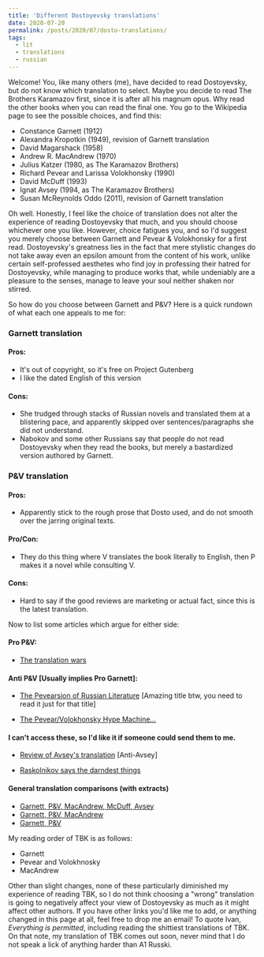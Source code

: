 ```yaml
---
title: 'Different Dostoyevsky translations'
date: 2020-07-20
permalink: /posts/2020/07/dosto-translations/
tags:
  - lit
  - translations
  - russian
---
```


Welcome! You, like many others (me), have decided to read Dostoyevsky, but do not know which translation to select. Maybe you decide to read The Brothers Karamazov first, since it is after all his magnum opus. Why read the other books when you can read the final one. You go to the Wikipedia page to see the possible choices, and find this:

*  Constance Garnett (1912)
*  Alexandra Kropotkin (1949), revision of Garnett translation
*  David Magarshack (1958)
*  Andrew R. MacAndrew (1970)
*  Julius Katzer (1980, as The Karamazov Brothers)
*  Richard Pevear and Larissa Volokhonsky (1990)
*  David McDuff (1993)
*  Ignat Avsey (1994, as The Karamazov Brothers)
*  Susan McReynolds Oddo (2011), revision of Garnett translation

Oh well. Honestly, I feel like the choice of translation does not alter the experience of reading Dostoyevsky that much, and you should choose whichever one you like. However, choice fatigues you, and so I'd suggest you merely choose between Garnett and Pevear & Volokhonsky for a first read. Dostoyevsky's greatness lies in the fact that mere stylistic changes do not take away even an epsilon amount from the content of his work, unlike certain self-professed aesthetes who find joy in professing their hatred for Dostoyevsky, while managing to produce works that, while undeniably are a pleasure to the senses, manage to leave your soul neither shaken nor stirred.

So how do you choose between Garnett and P&V? Here is a quick rundown of what each one appeals to me for:

### Garnett translation

#### Pros:
- It's out of copyright, so it's free on Project Gutenberg
- I like the dated English of this version

#### Cons:
- She trudged through stacks of Russian novels and translated them at a blistering pace, and apparently skipped over sentences/paragraphs she did not understand.
- Nabokov and some other Russians say that people do not read Dostoyevsky when they read the books, but merely a bastardized version authored by Garnett.

### P&V translation

#### Pros:
- Apparently stick to the rough prose that Dosto used, and do not smooth over the jarring original texts.

#### Pro/Con:
- They do this thing where V translates the book literally to English, then P makes it a novel while consulting V.

#### Cons:
- Hard to say if the good reviews are marketing or actual fact, since this is the latest translation.

Now to list some articles which argue for either side:

#### Pro P&V:
* [The translation wars](https://www.newyorker.com/magazine/2005/11/07/the-translation-wars)

#### Anti P&V [Usually implies Pro Garnett]:
* [The Pevearsion of Russian Literature](https://www.commentarymagazine.com/articles/gary-morson/the-pevearsion-of-russian-literature) [Amazing title btw, you need to read it just for that title]

* [The Pevear/Volokhonsky Hype Machine...](https://www.firstthings.com/blogs/firstthoughts/2013/01/the-pevearvolokhonsky-hype-machine-and-how-it-could-have-been-stopped-or-at-least-slowed-down)

#### I can't access these, so I'd like it if someone could send them to me.
* [Review of Avsey's translation](https://journals.sagepub.com/doi/abs/10.1177/004724419502500322) [Anti-Avsey]

* [Raskolnikov says the darndest things](https://www.nytimes.com/1992/04/26/books/raskolnikov-says-the-darndest-things.html)

#### General translation comparisons (with extracts)

* [Garnett, P&V, MacAndrew, McDuff, Avsey](http://www.patrikbergman.com/2017/07/23/choosing-best-karamazov-translation)
* [Garnett, P&V, MacAndrew](https://www.dartmouth.edu/~karamazo/translations.html)
* [Garnett, P&V](https://theopenmic.co/lost-in-translation-garnett-v-pevearvolokhonsky-part-2)

My reading order of TBK is as follows:

* Garnett
* Pevear and Volokhnosky
* MacAndrew

Other than slight changes, none of these particularly diminished my experience of reading TBK, so I do not think choosing a "wrong" translation is going to negatively affect your view of Dostoyevsky as much as it might affect other authors. If you have other links you'd like me to add, or anything changed in this page at all, feel free to drop me an email! To quote Ivan, *Everything is permitted*, including reading the shittiest translations of TBK. On that note, my translation of TBK comes out soon, never mind that I do not speak a lick of anything harder than A1 Russki.
